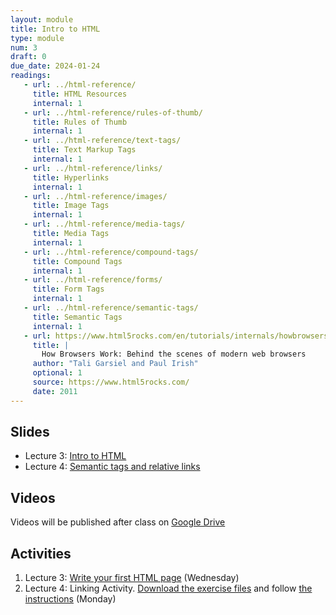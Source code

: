```yaml
---
layout: module
title: Intro to HTML
type: module
num: 3
draft: 0
due_date: 2024-01-24
readings:
   - url: ../html-reference/
     title: HTML Resources
     internal: 1
   - url: ../html-reference/rules-of-thumb/
     title: Rules of Thumb
     internal: 1
   - url: ../html-reference/text-tags/
     title: Text Markup Tags
     internal: 1
   - url: ../html-reference/links/
     title: Hyperlinks
     internal: 1
   - url: ../html-reference/images/
     title: Image Tags
     internal: 1
   - url: ../html-reference/media-tags/
     title: Media Tags
     internal: 1
   - url: ../html-reference/compound-tags/
     title: Compound Tags
     internal: 1
   - url: ../html-reference/forms/
     title: Form Tags
     internal: 1
   - url: ../html-reference/semantic-tags/
     title: Semantic Tags
     internal: 1
   - url: https://www.html5rocks.com/en/tutorials/internals/howbrowserswork/
     title: |
       How Browsers Work: Behind the scenes of modern web browsers
     author: "Tali Garsiel and Paul Irish"
     optional: 1
     source: https://www.html5rocks.com/
     date: 2011
---
```


## Slides
* Lecture 3: <a href="https://docs.google.com/presentation/d/1fGkmp8c8jUbbST23HGjrTJbVNg_GVRq-5I1baOy4pQg/edit?usp=sharing" target="_blank">Intro to HTML</a>
* Lecture 4: <a href="https://docs.google.com/presentation/d/15ihGMJuGYghFK70Wl1DiUoX33CXuAekQp9pJGlrhziA/edit?usp=sharing" target="_blank">Semantic tags and relative links</a>


## Videos
Videos will be published after class on <a href="https://drive.google.com/drive/folders/1Ym8GBef1YiuwanRfXkqdD55_EpgE7c4E" target="_blank">Google Drive</a>

## Activities
1. Lecture 3: <a href="https://docs.google.com/document/d/1huojPNGJtTVcgJfqKmO6Y3lj6VLXcDixAZfy8B2Lm1s/edit?usp=sharing" target="_blank">Write your first HTML page</a> (Wednesday)
1. Lecture 4: Linking Activity. [Download the exercise files](../course-files/lectures/lecture04.zip) and follow <a href="https://docs.google.com/document/d/18hr0Yq4laCYWEUFrrP93HY42btpls1qSthFM5HvJ0R0/edit" target="_blank">the instructions</a> (Monday)
